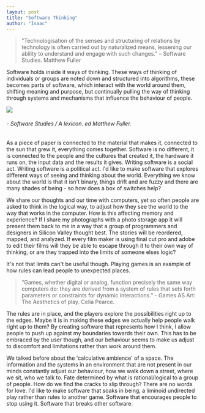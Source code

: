 ```yaml
---
layout: post
title: "Software Thinking"
author: "Isaac"
---
```


>"Technologisation of the senses and structuring of relations by technology is often carried out by naturalized means, lessening our ability to understand and engage with such changes." – Software Studies. Matthew Fuller

Software holds inside it ways of thinking. These ways of thinking of individuals or groups are noted down and structured into algorithms, these becomes parts of software, which interact with the world around them, shifting meaning and purpose, but continually pulling the way of thinking through systems and mechanisms that influence the behaviour of people.

![](https://isaac-art.github.io/images/socialcode.jpg)
###### - Software Studies / A lexicon. ed Matthew Fuller.

As a piece of paper is connected to the material that makes it, connected to the sun that grew it, everything comes together. Software is no different, it is connected to the people and the cultures that created it, the hardware it runs on, the input data and the results it gives. Writing software is a social act. Writing software is a political act. I'd like to make software that explores different ways of seeing and thinking about the world. Everything we know about the world is that it isn't binary, things drift and are fuzzy and there are many shades of being - so how does a box of switches help? 

We share our thoughts and our time with computers, yet so often people are asked to think in the logical way, to adjust how they see the world to the way that works in the computer. How is this affecting memory and experience? If I share my photographs with a photo storage app it will present them back to me in a way that a group of programmers and designers in Silicon Valley thought best. The stories will be reordered, mapped, and analyzed. If every film maker is using final cut pro and adobe to edit their films will they be able to escape through it to their own way of thinking, or are they trapped into the limits of someone elses logic?

It's not that limits can't be useful though. Playing games is an example of how rules can lead people to unexpected places.

>“Games, whether digital or analog, function precisely the same way computers do: they are derived from a system of rules that sets forth parameters or constraints for dynamic interactions.” - Games AS Art: The Aesthetics of play. Celia Pearce.

The rules are in place, and the players explore the possibilities right up to the edges. Maybe it is in making these edges we actually help people walk right up to them? By creating software that represents how I think, I allow people to push up against my boundaries towards their own. This has to be embraced by the user though, and our behaviour seems to make us adjust to discomfort and limitations rather than work around them. 

We talked before about the 'calculative ambience' of a space. The information and the systems in an environment that are not present in our minds constantly adjust our behaviour, how we walk down a street, where we sit, who we talk to. Fate determined by what is rational/logical to a group of people. How do we find the cracks to slip through? There are no words for love. I'd like to make software that soaks in being, a liminoid undirected play rather than rules to another game. Software that encourages people to stop using it. Software that breaks other software. 


